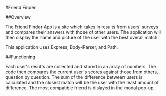 #Friend Finder 

##Overview

The Friend Finder App is a site which takes in results from users' surveys and compares their answers with those of other users. The application will then display the name and picture of the user with the best overall match. 

This application uses Express, Body-Parser, and Path. 


##Functioning 

Each user's results are collected and stored in an array of numbers. The code then compares the current user's scores against those from others, question by question. The sum of the difference between users is calculated and the closest match will be the user with the least amount of difference. 
The most compatible friend is dislayed in the modal pop-up. 

